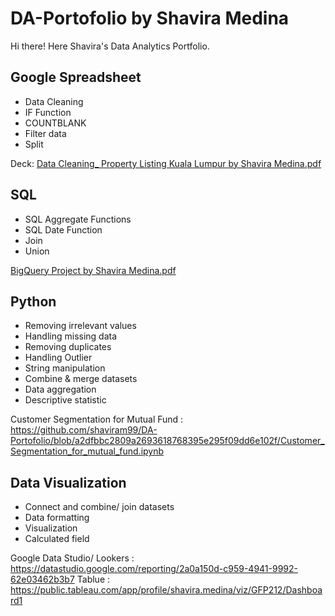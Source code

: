 # DA-Portofolio by Shavira Medina
Hi there! Here Shavira's Data Analytics Portfolio.

## Google Spreadsheet
- Data Cleaning
- IF Function
- COUNTBLANK 
- Filter data 
- Split 

Deck:
[Data Cleaning_ Property Listing Kuala Lumpur by Shavira Medina.pdf](https://github.com/shaviram99/DA-Portofolio/files/10244167/Data.Cleaning_.Property.Listing.Kuala.Lumpur.by.Shavira.Medina.pdf)

## SQL
- SQL Aggregate Functions
- SQL Date Function 
- Join
- Union

[BigQuery Project by Shavira Medina.pdf](https://github.com/shaviram99/DA-Portofolio/files/10244196/BigQuery.Project.by.Shavira.Medina.pdf)

## Python
- Removing irrelevant values
- Handling missing data
- Removing duplicates
- Handling Outlier
- String manipulation
- Combine & merge datasets
- Data aggregation
- Descriptive statistic

Customer Segmentation for Mutual Fund : https://github.com/shaviram99/DA-Portofolio/blob/a2dfbbc2809a2693618768395e295f09dd6e102f/Customer_Segmentation_for_mutual_fund.ipynb

## Data Visualization 
- Connect and combine/ join datasets
- Data formatting
- Visualization
- Calculated field

Google Data Studio/ Lookers : https://datastudio.google.com/reporting/2a0a150d-c959-4941-9992-62e03462b3b7
Tablue : https://public.tableau.com/app/profile/shavira.medina/viz/GFP212/Dashboard1
